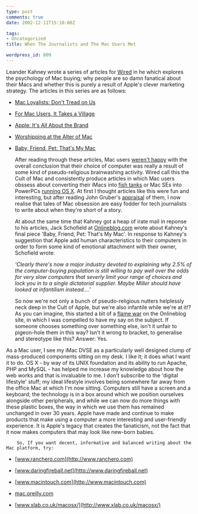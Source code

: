 ```yaml
---
type: post
comments: true
date: 2002-12-11T15:10:00Z

tags:
- Uncategorized
title: When The Journalists and The Mac Users Met

wordpress_id: 809
---
```


Leander Kahney wrote a series of articles for [Wired](http://www.wired.com) in he which explores the psychology of Mac buying; why people are so damn fanatical about their Macs and whether this is purely a result of Apple's clever marketing strategy. The articles in this series are as follows:



	


       
  * [Mac Loyalists: Don't Tread on Us](http://www.wired.com/news/mac/0,2125,56575,00.html)

   
  * [For Mac Users, It Takes a Village](http://www.wired.com/news/mac/0,2125,56678,00.html)

   
  * [Apple: It's All About the Brand](http://www.wired.com/news/mac/0,2125,56677,00.html)

  
  * [Worshipping at the Alter of Mac](http://www.wired.com/news/mac/0,2125,56674,00.html)

   
  * [Baby, Friend, Pet: That's My Mac](http://www.wired.com/news/mac/0,2125,56578,00.html)
  



    After reading through these articles, Mac users [weren't happy](http://www.wired.com/news/mac/0,2125,56749,00.html) with the overall conclusion that their choice of computer was really a result of some kind of pseudo-religious brainwashing activity. Wired call this the Cult of Mac and consistently produce articles in which Mac users obssess about converting their iMacs into [fish tanks](http://www.lowendmac.com/compact/macquarium.shtml) or Mac SEs into PowerPCs [running OS X](http://www.wired.com/news/gallery/0,2072,51231-3395~3394,00.html). At first I thought articles like this were fun and interesting, but after reading John Gruber's [appraisal](http://daringfireball.net/2002/12/hackass.html) of them, I now realise that tales of Mac obsession are easy fodder for tech journalists to write about when they're short of a story.

    At about the same time that Kahney got a heap of irate mail in reponse to his articles, Jack Schofield at [Onlineblog.com](http://www.onlineblog.com) wrote about Kahney's final piece 'Baby, Friend, Pet: That's My Mac'. In response to Kahney's suggestion that Apple add human characteristics to their computers in order to form some kind of emotional attachment with their owner, Schofield wrote:

      _'Clearly there's now a major industry devoted to explaining why 2.5% of the computer-buying population is still willing to pay well over the odds for very slow computers that severly limit your range of choices and lock you in to a single dictatorial supplier. Maybe Miller should have looked at infantilism instead….'_

     So now we're not only a bunch of pseudo-religious nutters helplessly neck deep in the Cult of Apple, but we're also infantile while we're at it!? As you can imagine, this started a bit of a [flame war](http://www.tecknik.net/blogback/data/bb.php?blog=3200948&post=90021083) on the Onlineblog site, in which I was compelled to have my say on the subject. If someone chooses something over something else, isn't it unfair to pigeon-hole them in this way? Isn't it wrong to bracket, to generalise and stereotype like this? Answer: Yes.

 As a Mac user, I see my iMac DVSE as a particularly well designed clump of mass-produced components sitting on my desk. I like it; it does what I want it to do. OS X - by way of its UNIX foundation and its ability to run Apache, PHP and MySQL - has helped me increase my knowledge about how the web works and that is invaluable to me. I don't subscribe to the 'digital lifestyle' stuff; my ideal lifestyle involves being somewhere far away from the office Mac at which I'm now sitting. Computers still have a screen and a keyboard; the technology is in a box around which we position ourselves alongside other peripherals, and while we can now do more things with these plastic boxes, the way in which we use them has remained unchanged in over 30 years. Apple have made and continue to make products that make using a computer a more interesting and user-friendly experience. It is Apple's legacy that creates the  fanaticism, not the fact that it now makes computers that may look like new-born babies.

        So, If you want decent, informative and balanced writing about the Mac platform, try:

	


    
  * [www.ranchero.com](http://www.ranchero.com)

     
  * [www.daringfireball.net](http://www.daringfireball.net)

 
  * [www.macintouch.com](http://www.macintouch.com)

 
  * [mac.oreilly.com](http://mac.oreilly.com)

       
  * [www.xlab.co.uk/macosx/](http://www.xlab.co.uk/macosx/)
  


